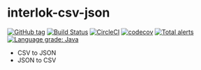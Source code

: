 # interlok-csv-json 

[![GitHub tag](https://img.shields.io/github/tag/adaptris/interlok-csv-json.svg)](https://github.com/adaptris/interlok-csv-json/tags) [![Build Status](https://travis-ci.org/adaptris/interlok-csv-json.svg?branch=develop)](https://travis-ci.org/adaptris/interlok-csv-json) [![CircleCI](https://circleci.com/gh/adaptris/interlok-csv-json.svg?style=svg)](https://circleci.com/gh/adaptris/interlok-csv-json) [![codecov](https://codecov.io/gh/adaptris/interlok-csv-json/branch/develop/graph/badge.svg)](https://codecov.io/gh/adaptris/interlok-csv-json) [![Total alerts](https://img.shields.io/lgtm/alerts/g/adaptris/interlok-csv-json.svg?logo=lgtm&logoWidth=18)](https://lgtm.com/projects/g/adaptris/interlok-csv-json/alerts/) [![Language grade: Java](https://img.shields.io/lgtm/grade/java/g/adaptris/interlok-csv-json.svg?logo=lgtm&logoWidth=18)](https://lgtm.com/projects/g/adaptris/interlok-csv-json/context:java)

* CSV to JSON
* JSON to CSV

